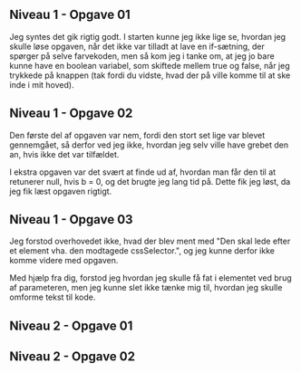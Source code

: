 ## Niveau 1 - Opgave 01
Jeg syntes det gik rigtig godt. I starten kunne jeg ikke lige se, hvordan jeg skulle løse opgaven, når det ikke var tilladt at lave en if-sætning, der spørger på selve farvekoden, men så kom jeg i tanke om, at jeg jo bare kunne have en boolean variabel, som skiftede mellem true og false, når jeg trykkede på knappen (tak fordi du vidste, hvad der på ville komme til at ske inde i mit hoved).


## Niveau 1 - Opgave 02
Den første del af opgaven var nem, fordi den stort set lige var blevet gennemgået, så derfor ved jeg ikke, hvordan jeg selv ville have grebet den an, hvis ikke det var tilfældet.

I ekstra opgaven var det svært at finde ud af, hvordan man får den til at retunerer null, hvis b = 0, og det brugte jeg lang tid på. Dette fik jeg løst, da jeg fik læst opgaven rigtigt. 


## Niveau 1 - Opgave 03
Jeg forstod overhovedet ikke, hvad der blev ment med "Den skal lede efter et element vha. den modtagede cssSelector.", og jeg kunne derfor ikke komme videre med opgaven. 

Med hjælp fra dig, forstod jeg hvordan jeg skulle få fat i elementet ved brug af parameteren, men jeg kunne slet ikke tænke mig til, hvordan jeg skulle omforme tekst til kode.


## Niveau 2 - Opgave 01


## Niveau 2 - Opgave 02